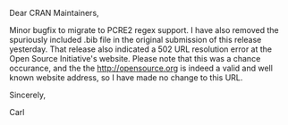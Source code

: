 Dear CRAN Maintainers,

Minor bugfix to migrate to PCRE2 regex support.  I have also removed the spuriously included .bib file in the original submission of this release yesterday.  That release also indicated a 502 URL resolution error at the Open Source Initiative's website.  Please note that this was a chance occurance, and the the http://opensource.org is indeed a valid and well known website address, so I have made no change to this URL.


Sincerely,

Carl